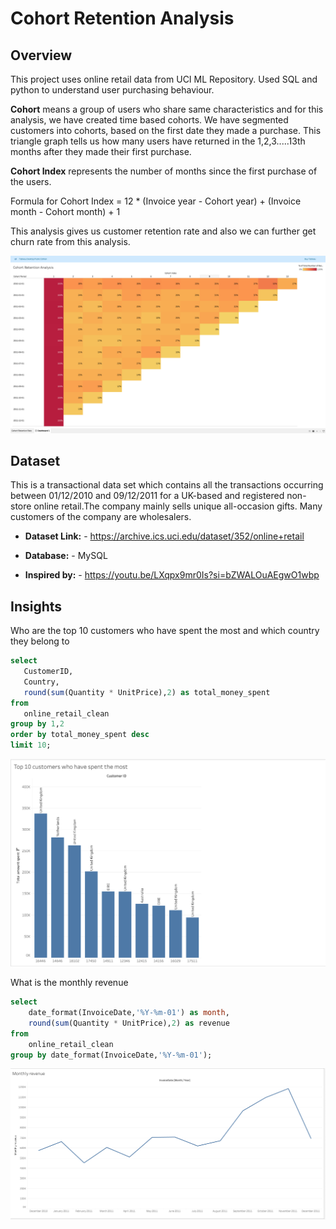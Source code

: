# Cohort Retention Analysis 

## Overview
This project uses online retail data from UCI ML Repository.
Used SQL and python to understand user purchasing behaviour. 

**Cohort** means a group of users who share same characteristics and for this analysis, we have created time based cohorts. We have segmented customers into cohorts, based on the first date they made a purchase. 
This triangle graph tells us how many users have returned in the 1,2,3.....13th months after they made their first purchase. 

**Cohort Index** represents the number of months since the first purchase of the users. 

Formula for Cohort Index = 12 * (Invoice year - Cohort year) + (Invoice month - Cohort month) + 1

This analysis gives us customer retention rate and also we can further get churn rate from this analysis.

![](https://github.com/sshreya/PortfolioProjects/blob/main/Cohort%20Retention%20Analysis/Cohort%20Retention%20Rate.png)

## Dataset
This is a transactional data set which contains all the transactions occurring between 01/12/2010 and 09/12/2011 for a UK-based and registered non-store online retail.The company mainly sells unique all-occasion gifts. Many customers of the company are wholesalers.


- **Dataset Link:** - https://archive.ics.uci.edu/dataset/352/online+retail
- **Database:** - MySQL

- **Inspired by:** - https://youtu.be/LXqpx9mr0Is?si=bZWALOuAEgwO1wbp

## Insights
 Who are the top 10 customers who have spent the most and which country they belong to
 ```sql
select 
	CustomerID,
    Country,
    round(sum(Quantity * UnitPrice),2) as total_money_spent 
from 
	online_retail_clean 
group by 1,2
order by total_money_spent desc 
limit 10;
```
![](https://github.com/sshreya/PortfolioProjects/blob/main/Cohort%20Retention%20Analysis/Top%2010%20customers.png)

What is the monthly revenue
```sql
select 
	date_format(InvoiceDate,'%Y-%m-01') as month,
    round(sum(Quantity * UnitPrice),2) as revenue 
from 
	online_retail_clean
group by date_format(InvoiceDate,'%Y-%m-01');
```
![](https://github.com/sshreya/PortfolioProjects/blob/main/Cohort%20Retention%20Analysis/monthly%20revenue.png)
 
